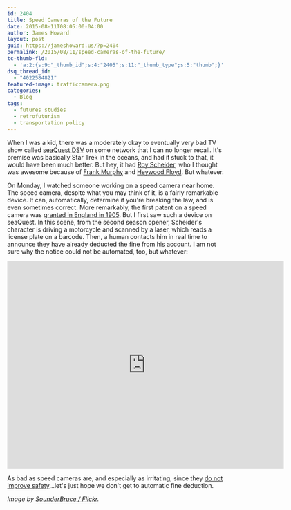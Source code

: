 ```yaml
---
id: 2404
title: Speed Cameras of the Future
date: 2015-08-11T08:05:00-04:00
author: James Howard
layout: post
guid: https://jameshoward.us/?p=2404
permalink: /2015/08/11/speed-cameras-of-the-future/
tc-thumb-fld:
  - 'a:2:{s:9:"_thumb_id";s:4:"2405";s:11:"_thumb_type";s:5:"thumb";}'
dsq_thread_id:
  - "4022584821"
featured-image: trafficcamera.png
categories:
  - Blog
tags:
  - futures studies
  - retrofuturism
  - transportation policy
---
```

When I was a kid, there was a moderately okay to eventually very bad TV show called [seaQuest DSV]() on some network that I can no longer recall.  It's premise was basically Star Trek in the oceans, and had it stuck to that, it would have been much better.  But hey, it had [Roy Scheider](http://www.imdb.com/name/nm0001702/), who I thought was awesome because of [Frank Murphy](http://www.imdb.com/title/tt0085255/) and [Heywood Floyd](http://www.imdb.com/title/tt0086837/).  But whatever.

On Monday, I watched someone working on a speed camera near home.  The speed camera, despite what you may think of it, is a fairly remarkable device.  It can, automatically, determine if you're breaking the law, and is even sometimes correct.  More remarkably, the first patent on a speed camera was [granted in England in 1905](https://books.google.com/books?id=Dt4DAAAAMBAJ&pg=PA926&hl=en#v=onepage&q&f=false).  But I first saw such a device on seaQuest.  In this scene, from the second season opener, Scheider's character is driving a motorcycle and scanned by a laser, which reads a license plate on a barcode.  Then, a human contacts him in real time to announce they have already deducted the fine from his account.  I am not sure why the notice could not be automated, too, but whatever:

<center><iframe width="640" height="480" src="https://www.youtube.com/embed/CL7N9YxZSCs?start=386&end=436" frameborder="0" allowfullscreen></iframe></center>

As bad as speed cameras are, and especially as irritating, since they [do not improve safety](http://iowawatch.org/2014/03/20/contradicting-studies-on-traffic-camera-safety-impact-make-regulation-a-judgment-call/)...let's just hope we don't get to automatic fine deduction.

_Image by [SounderBruce / Flickr](https://www.flickr.com/photos/sounderbruce/17032454734)._
